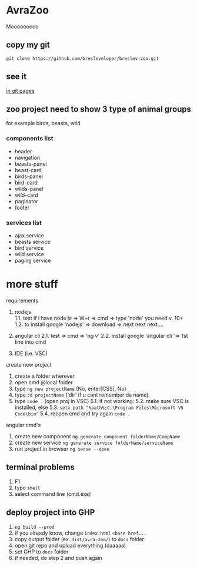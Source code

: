 # AvraZoo

Mooooooooo

## copy my git
`git clone https://github.com/bresleveloper/breslev-zoo.git`

## see it
[in git pages](https://bresleveloper.github.io/breslev-zoo/)

## zoo project need to show  3 type of animal groups 

for example birds, beasts, wild

### components list

* header
* navigation
* beasts-panel
* beast-card
* birds-panel
* bird-card
* wilds-panel
* wild-card
* paginator
* footer 

### services list

* ajax service
* beasts service
* bird service
* wild service
* paging service










# more stuff

requirements

1. nodejs 	
	1.1. test if i have node js => W+r => cmd => type 'node'
			you need v. 10+
	1.2. to install google 'nodejs' => download => next next next....

2. angular cli
	2.1. test => cmd => 'ng v'
	2.2. install google 'angular cli '=> 1st line into cmd

3. IDE (i.e. VSC)


create new project

1. create a folder wherever
2. open cmd @local folder
3. type `ng new projectName` (No, enter[CSS], No)
4. type `cd projectName` ('dir' if u cant remember da name)
5. type `code .` (open proj in VSC)
	5.1. if not working:
	5.2. make sure VSC is installed, else
	5.3. `setx path "%path%;C:\Program Files\Microsoft VS Code\bin"`
	5.4. reopen cmd and try again `code .`
	



angular cmd's

1. create new component
	`ng generate component folderName/CompName`
2. create new service
	`ng generate service folderName/serviceName`
3. run project in browser
	`ng serve --open`
	


## terminal problems

1. F1
2. type `shell`
3. select command line (cmd.exe)




## deploy project into GHP

1. `ng build --prod`
2. if you already know, change `index.html` `<base href...`
3. copy output folder (ex. `dist/avra-zoo/`) to `docs` folder
4. open git repo and upload everything (daaaaa)
5. set GHP to `docs` folder
6. if needed, do step 2 and push again







	
